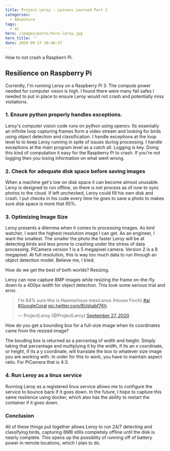 ```yaml
---
title: Project Leroy - Lessons Learned Part 2
categories:
  - Adventure
tags:
  - ai
hero: /images/posts/hero-leroy.jpg
hero_title: ''
date: 2020-09-27 18:48:37
---
```


<!-- more -->


How to not crash a Raspberri Pi.

<!-- more -->
## Resilience on Raspberry Pi
Currently, I'm running Leroy on a Raspberry Pi 3.  The compute power needed for computer vision is high.  I found there were many fail safes I needed to put in place to ensure Leroy would not crash and potentially miss visitations. 

### 1. Ensure python properly handles exceptions.
Leroy's computer vision code runs on python using opencv.  Its essenially an infinite loop capturing frames form a video stream and looking for birds using object detection and classification.  I handle exceptions at the loop level to to keep Leroy running in spite of issues during processing.  I handle exceptions at the main program level as a catch all.  Logging is key.  Doing this kind of computation it easy for the Raspberry Pi to crash.  If you're not logging then you losing information on what went wrong.  

### 2. Check for adequate disk space before saving images
When a machine get's low on disk space it can become almost unusable.  Leroy is designed to run offline, so there is not process as of now to sync photos to the cloud.  If left unchecked, Leroy could fill his own disk and crash.  I put checks in his code every time he goes to save a photo to makes sure disk space is more that 95%.

### 3. Optimizing Image Size
Leroy presents a dilemma when it comes to processing images.  As bird watcher, I want the highest resolution image I can get.  As an engineer, I want the smallest.  The smaller the photo the faster Leroy will be at detecting birds and less prone to crashing under the stress of data processing.  PiCamera version 1 is a 5 megapixel camera.  Version 2 is a 8 megapixel.  At full resolution, this is way too much data to run through an object detection model.  Believe me, I tried.

How do we get the best of both worlds? Resizing.

Leroy can now capture 8MP images while resizing the frame on-the-fly down to a 400px width for object detection.  This took some serious trial and error.  

<blockquote class="twitter-tweet"><p lang="en" dir="ltr">I&#39;m 64% sure this is Haemorhous mexicanus (House Finch) <a href="https://twitter.com/hashtag/ai?src=hash&amp;ref_src=twsrc%5Etfw">#ai</a> <a href="https://twitter.com/hashtag/GoogleCoral?src=hash&amp;ref_src=twsrc%5Etfw">#GoogleCoral</a> <a href="https://t.co/8Ushabf7Kh">pic.twitter.com/8Ushabf7Kh</a></p>&mdash; ProjectLeroy (@ProjectLeroy) <a href="https://twitter.com/ProjectLeroy/status/1310334811714838529?ref_src=twsrc%5Etfw">September 27, 2020</a></blockquote> <script async src="https://platform.twitter.com/widgets.js" charset="utf-8"></script>

How do you get a bounding box for a full-size image when its coordinates came from the resized image? 

The bouding box is returned as a percentag of width and height.  Simply taking that percentage and multiplying it by the width, if its an x coordinate, or height, if its a y coordinate, will translate the box to whatever size image you are working with.  In order for this to work, you have to maintain aspect ratio.  For PiCamera that is 4:3. 

### 4. Run Leroy as a linux service
Running Leroy as a registered linux service allows me to configure the service to bounce back if it goes down.  In the future, I hope to capture this same resilience using docker, which also has the ability to restart the container if it goes down.

### Conclusion
All of these things put together allows Leroy to run 24/7 detecting and classifying birds, capturing 8MB stills completely offline until the disk is nearly complete.  This opens up the possiblity of running off of battery power in remote locations, which I plan to do.